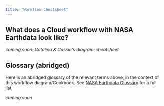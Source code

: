 ```yaml
---
title: "Workflow Cheatsheet"
---
```


## What does a Cloud workflow with NASA Earthdata look like?

*coming soon: Catalina & Cassie's diagram-cheatsheet*


## Glossary (abridged)

Here is an abridged glossary of the relevant terms above, in the context of this workflow diagram/Cookbook. See [NASA Earthdata Glossary](https://earthdata.nasa.gov/learn/user-resources/glossary) for a full list. 

*coming soon*

